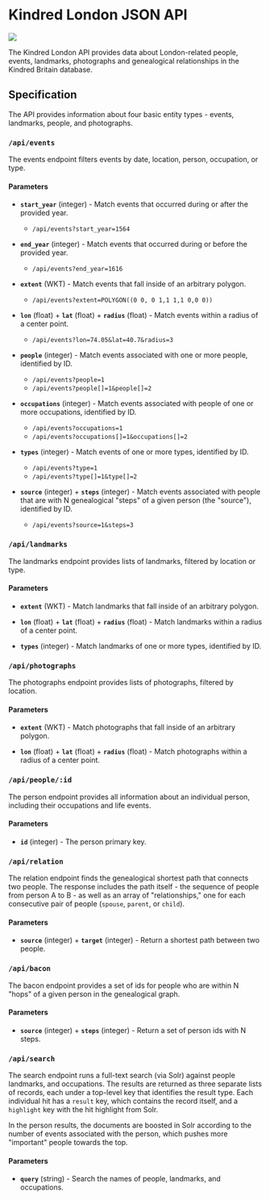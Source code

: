 
# Kindred London JSON API

[![](https://api.travis-ci.org/sul-cidr/kl-api.svg)](https://travis-ci.org/sul-cidr/kl-api)

The Kindred London API provides data about London-related people, events, landmarks, photographs and genealogical relationships in the Kindred Britain database.

## Specification

The API provides information about four basic entity types - events, landmarks, people, and photographs.

### `/api/events`

The events endpoint filters events by date, location, person, occupation, or type.

#### Parameters

  - **`start_year`** (integer) - Match events that occurred during or after the provided year.
    - `/api/events?start_year=1564`

  - **`end_year`** (integer) - Match events that occurred during or before the provided year.
    - `/api/events?end_year=1616`

  - **`extent`** (WKT) - Match events that fall inside of an arbitrary polygon.
    - `/api/events?extent=POLYGON((0 0, 0 1,1 1,1 0,0 0))`

  - **`lon`** (float) + **`lat`** (float) + **`radius`** (float) - Match events within a radius of a center point.
    - `/api/events?lon=74.05&lat=40.7&radius=3`

  - **`people`** (integer) - Match events associated with one or more people, identified by ID.
    - `/api/events?people=1`
    - `/api/events?people[]=1&people[]=2`

  - **`occupations`** (integer) - Match events associated with people of one or more occupations, identified by ID.
    - `/api/events?occupations=1`
    - `/api/events?occupations[]=1&occupations[]=2`

  - **`types`** (integer) - Match events of one or more types, identified by ID.
    - `/api/events?type=1`
    - `/api/events?type[]=1&type[]=2`

  - **`source`** (integer) + **`steps`** (integer) - Match events associated with people that are with N genealogical "steps" of a given person (the "source"), identified by ID.
    - `/api/events?source=1&steps=3`

### `/api/landmarks`

The landmarks endpoint provides lists of landmarks, filtered by location or type.

#### Parameters

  - **`extent`** (WKT) - Match landmarks that fall inside of an arbitrary polygon.

  - **`lon`** (float) + **`lat`** (float) + **`radius`** (float) - Match landmarks within a radius of a center point.

  - **`types`** (integer) - Match landmarks of one or more types, identified by ID.

### `/api/photographs`

The photographs endpoint provides lists of photographs, filtered by location.

#### Parameters

  - **`extent`** (WKT) - Match photographs that fall inside of an arbitrary polygon.

  - **`lon`** (float) + **`lat`** (float) + **`radius`** (float) - Match photographs within a radius of a center point.

### `/api/people/:id`

The person endpoint provides all information about an individual person, including their occupations and life events.

#### Parameters

  - **`id`** (integer) - The person primary key.

### `/api/relation`

The relation endpoint finds the genealogical shortest path that connects two people. The response includes the path itself - the sequence of people from person A to B - as well as an array of "relationships," one for each consecutive pair of people (`spouse`, `parent`, or `child`).

#### Parameters

  - **`source`** (integer) + **`target`** (integer) - Return a shortest path between two people.

### `/api/bacon`

The bacon endpoint provides a set of ids for people who are within N "hops" of a given person in the genealogical graph.

#### Parameters

  - **`source`** (integer) + **`steps`** (integer) - Return a set of person ids with N steps.

### `/api/search`

The search endpoint runs a full-text search (via Solr) against people landmarks, and occupations. The results are returned as three separate lists of records, each under a top-level key that identifies the result type. Each individual hit has a `result` key, which contains the record itself, and a `highlight` key with the hit highlight from Solr.

In the person results, the documents are boosted in Solr according to the number of events associated with the person, which pushes more "important" people towards the top.

#### Parameters

  - **`query`** (string) - Search the names of people, landmarks, and occupations.

